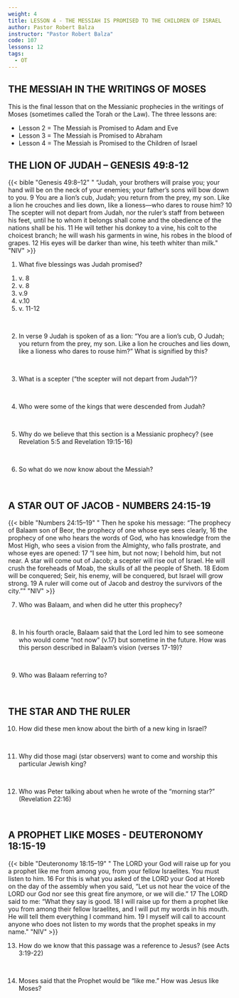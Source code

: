```yaml
---
weight: 4
title: LESSON 4 - THE MESSIAH IS PROMISED TO THE CHILDREN OF ISRAEL
author: Pastor Robert Balza
instructor: "Pastor Robert Balza"
code: 107
lessons: 12
tags: 
  - OT
---
```

## THE MESSIAH IN THE WRITINGS OF MOSES

This is the final lesson that on the Messianic prophecies in the writings of Moses (sometimes called the Torah or the Law). The three lessons are:

- Lesson 2 = The Messiah is Promised to Adam and Eve
- Lesson 3 = The Messiah is Promised to Abraham 
- Lesson 4 = The Messiah is Promised to the Children of Israel

## THE LION OF JUDAH – GENESIS 49:8-12

{{< bible "Genesis 49:8–12" " “Judah, your brothers will praise you; your hand will be on the neck of your enemies; your father’s sons will bow down to you. 9 You are a lion’s cub, Judah; you return from the prey, my son. Like a lion he crouches and lies down, like a lioness—who dares to rouse him? 10 The scepter will not depart from Judah, nor the ruler’s staff from between his feet, until he to whom it belongs shall come and the obedience of the nations shall be his. 11 He will tether his donkey to a vine, his colt to the choicest branch; he will wash his garments in wine, his robes in the blood of grapes. 12 His eyes will be darker than wine, his teeth whiter than milk." "NIV" >}}
 
1)	What five blessings was Judah promised?
1.	v. 8 
2.	v. 8 
3.	v.9 
4.	v.10 
5.	v. 11-12 

&nbsp;

2)	In verse 9 Judah is spoken of as a lion: “You are a lion’s cub, O Judah; you return from the prey, my son. Like a lion he crouches and lies down, like a lioness    who dares to rouse him?” What is signified by this?

&nbsp;

3)	What is a scepter (“the scepter will not depart from Judah”)? 

&nbsp;

4)	Who were some of the kings that were descended from Judah?

&nbsp;

5)	Why do we believe that this section is a Messianic prophecy? (see Revelation 5:5 and Revelation 19:15-16)

&nbsp;

6)	So what do we now know about the Messiah? 

&nbsp;

## A STAR OUT OF JACOB - NUMBERS 24:15-19   

{{< bible "Numbers 24:15–19" " Then he spoke his message: “The prophecy of Balaam son of Beor, the prophecy of one whose eye sees clearly, 16 the prophecy of one who hears the words of God, who has knowledge from the Most High, who sees a vision from the Almighty, who falls prostrate, and whose eyes are opened: 17 “I see him, but not now; I behold him, but not near. A star will come out of Jacob; a scepter will rise out of Israel. He will crush the foreheads of Moab, the skulls of all the people of Sheth. 18 Edom will be conquered; Seir, his enemy, will be conquered, but Israel will grow strong. 19 A ruler will come out of Jacob and destroy the survivors of the city.”" "NIV" >}}

7)	Who was Balaam, and when did he utter this prophecy?

&nbsp;

8)	In his fourth oracle, Balaam said that the Lord led him to see someone who would come “not now” (v.17) but sometime in the future. How was this person described in Balaam’s vision (verses 17-19)? 

&nbsp;

9)	Who was Balaam referring to? 

&nbsp;

## THE STAR AND THE RULER 
10)	How did these men know about the birth of a new king in Israel? 

&nbsp;

11)	Why did those magi (star observers) want to come and worship this particular Jewish king? 

&nbsp;

12)	Who was Peter talking about when he wrote of the “morning star?” (Revelation 22:16)

&nbsp;

## A PROPHET LIKE MOSES - DEUTERONOMY 18:15-19 

{{< bible "Deuteronomy 18:15–19" " The LORD your God will raise up for you a prophet like me from among you, from your fellow Israelites. You must listen to him. 16 For this is what you asked of the LORD your God at Horeb on the day of the assembly when you said, “Let us not hear the voice of the LORD our God nor see this great fire anymore, or we will die.” 17 The LORD said to me: “What they say is good. 18 I will raise up for them a prophet like you from among their fellow Israelites, and I will put my words in his mouth. He will tell them everything I command him. 19 I myself will call to account anyone who does not listen to my words that the prophet speaks in my name." "NIV" >}}

13)	How do we know that this passage was a reference to Jesus? (see Acts 3:19-22)

&nbsp;

14)	Moses said that the Prophet would be “like me.” How was Jesus like Moses?

&nbsp;
